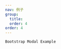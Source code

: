 ```yaml
---
nav: 例子
group:
  title:
  order: 4
order: 4
---
```


<code src="./demo/bootstrap.tsx">Bootstrap Modal Example</code>
